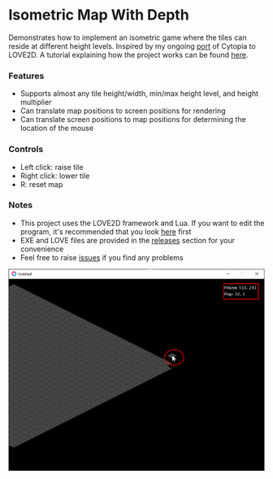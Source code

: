 # Isometric Map With Depth
Demonstrates how to implement an isometric game where the tiles can reside at different height levels. Inspired by my ongoing [port](http://https://github.com/KINGTUT10101/LoveCytopia "port") of Cytopia to LOVE2D. A tutorial explaining how the project works can be found [here](http://https://sites.google.com/view/kingtuts-blog/articles/making-an-isometric-map-with-height "here").



### Features
- Supports almost any tile height/width, min/max height level, and height multiplier
- Can translate map positions to screen positions for rendering
- Can translate screen positions to map positions for determining the location of the mouse

### Controls
- Left click: raise tile
- Right click: lower tile
- R: reset map

### Notes
- This project uses the LOVE2D framework and Lua. If you want to edit the program, it's recommended that you look [here](http://https://love2d.org/wiki/Getting_Started "here") first
- EXE and LOVE files are provided in the [releases](http://https://github.com/KINGTUT10101/IsometricMapWithDepth/releases "releases") section for your convenience
- Feel free to raise [issues](http://https://github.com/KINGTUT10101/IsometricMapWithDepth/issues "issues") if you find any problems


![](https://github.com/KINGTUT10101/IsometricMapWithDepth/blob/master/thumbnail.png)
